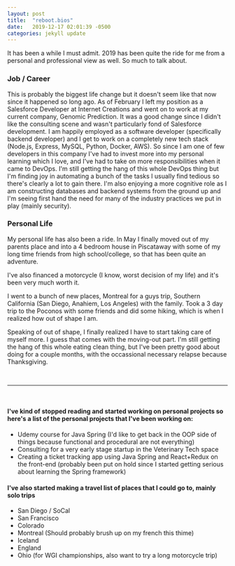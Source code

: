 ```yaml
---
layout: post
title:  "reboot.bios"
date:   2019-12-17 02:01:39 -0500
categories: jekyll update
---
```


It has been a while I must admit. 2019 has been quite the ride for me from a personal and professional view as well. So much to talk about.

### Job / Career
This is probably the biggest life change but it doesn't seem like that now since it happened so long ago.
As of February I left my position as a Salesforce Developer at Internet Creations and went on to work at my current company, Genomic Prediction. 
It was a good change since I didn't like the consulting scene and wasn't particularly fond of Salesforce development. 
I am happily employed as a software developer (specifically backend developer) and I get to work on a completely new tech stack (Node.js, Express, MySQL, Python, Docker, AWS).
So since I am one of few developers in this company I've had to invest more into my personal learning which I love, and I've had to take on more responsibilities when it came to DevOps.
I'm still getting the hang of this whole DevOps thing but I'm finding joy in automating a bunch of the tasks I usually find tedious so there's clearly a lot to gain there.
I'm also enjoying a more cognitive role as I am constructing databases and backend systems from the ground up and I'm seeing first hand the need for many of the industry practices we put in play (mainly security).

### Personal Life
My personal life has also been a ride. 
In May I finally moved out of my parents place and into a 4 bedroom house in Piscataway with some of my long time friends from high school/college, so that has been quite an adventure.

I've also financed a motorcycle (I know, worst decision of my life) and it's been very much worth it.

I went to a bunch of new places, Montreal for a guys trip, Southern California (San Diego, Anahiem, Los Angeles) with the family.
Took a 3 day trip to the Poconos with some friends and did some hiking, which is when I realized how out of shape I am.

Speaking of out of shape, I finally realized I have to start taking care of myself more. I guess that comes with the moving-out part.
I'm still getting the hang of this whole eating clean thing, but I've been pretty good about doing for a couple months, with the occassional necessary relapse because Thanksgiving.

<br>

---

<br>


#### I've kind of stopped reading and started working on personal projects so here's a list of the personal projects that I've been working on:

+ Udemy course for Java Spring (I'd like to get back in the OOP side of things because functional and procedural are not everything)
+ Consulting for a very early stage startup in the Veterinary Tech space
+ Creating a ticket tracking app using Java Spring and React+Redux on the front-end (probably been put on hold since I started getting serious about learning the Spring framework)


#### I've also started making a travel list of places that I could go to, mainly solo trips

+ San Diego / SoCal 
+ San Francisco
+ Colorado
+ Montreal (Should probably brush up on my french this thime)
+ Iceland
+ England
+ Ohio (for WGI championships, also want to try a long motorcycle trip)

